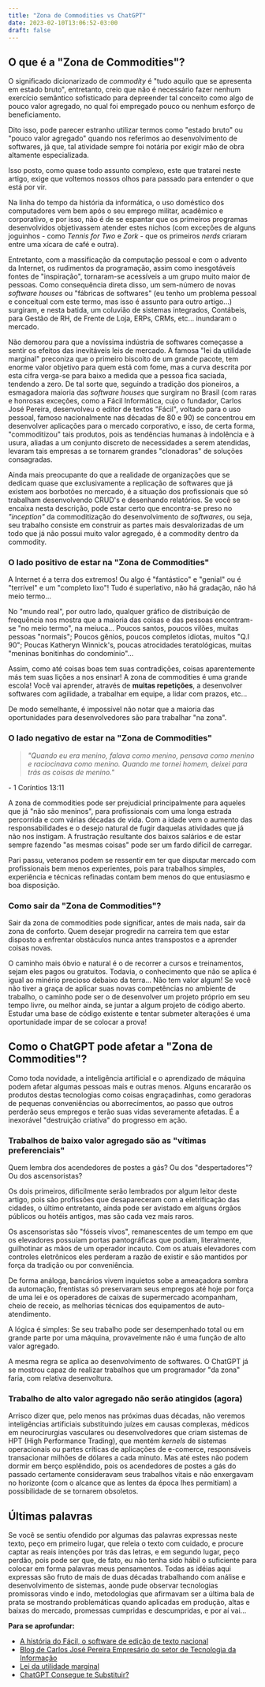 ```yaml
---
title: "Zona de Commodities vs ChatGPT"
date: 2023-02-10T13:06:52-03:00
draft: false
---
```




## O que é a "Zona de Commodities"?

O significado dicionarizado de *commodity* é "tudo aquilo que se apresenta em estado bruto", entretanto, creio que não é necessário fazer nenhum exercício semântico sofisticado para depreender tal conceito como algo de pouco valor agregado, no qual foi empregado pouco ou nenhum esforço de beneficiamento.

Dito isso, pode parecer estranho utilizar termos como "estado bruto" ou "pouco valor agregado" quando nos referimos ao desenvolvimento de softwares, já que, tal atividade sempre foi notária por exigir mão de obra altamente especializada.

Isso posto, como quase todo assunto complexo, este que tratarei neste artigo, exige que voltemos nossos olhos para passado para entender o que está por vir. 

Na linha do tempo da história da informática, o uso doméstico dos computadores vem bem após o seu emprego militar, acadêmico e corporativo, e por isso, não é de se espantar que os primeiros programas desenvolvidos objetivassem atender estes nichos (com exceções de alguns joguinhos - como *Tennis for Two* e *Zork* - que os primeiros *nerds* criaram entre uma xícara de café e outra).

Entretanto, com a massificação da computação pessoal e com o advento da Internet, os rudimentos da programação, assim como inesgotáveis fontes de "inspiração", tornaram-se acessíveis a um grupo muito maior de pessoas. Como consequência direta disso, um sem-número de novas *software houses* ou "fábricas de softwares" (eu tenho um problema pessoal e conceitual com este termo, mas isso é assunto para outro artigo...) surgiram, e nesta batida, um coluvião de sistemas integrados, Contábeis, para Gestão de RH, de Frente de Loja, ERPs, CRMs, etc... inundaram o mercado.

Não demorou para que a novíssima indústria de softwares começasse a sentir os efeitos das inevitáveis leis de mercado.  A famosa "lei da utilidade marginal" preconiza que o primeiro biscoito de um grande pacote, tem enorme valor objetivo para quem está com fome, mas a curva descrita por esta cifra verga-se para baixo a medida que a pessoa fica saciada, tendendo a zero. De tal sorte que, seguindo a tradição dos pioneiros, a esmagadora maioria das *software houses* que surgiram no Brasil (com raras e honrosas exceções, como a Fácil Informática, cujo o fundador, Carlos José Pereira, desenvolveu o editor de textos "Fácil", voltado para o uso pessoal, famoso nacionalmente nas décadas de 80 e 90) se concentrou em desenvolver aplicações para o mercado corporativo, e isso, de certa forma, "commoditizou" tais produtos, pois  as tendências humanas à indolência e à usura, aliadas a um conjunto discreto de necessidades a serem atendidas, levaram tais empresas a se tornarem grandes "clonadoras" de soluções consagradas.

Ainda mais preocupante do que a realidade de organizações que se dedicam quase que exclusivamente a replicação de softwares que já existem aos borbotões no mercado, é a situação dos profissionais que só trabalham desenvolvendo CRUD's e desenhando relatórios. Se você se encaixa nesta descrição, pode estar certo que encontra-se preso no *"inception"* da commoditização do desenvolvimento de *softwares*, ou seja, seu trabalho consiste em construir as partes mais desvalorizadas de um todo que já não possui muito valor agregado, é a commodity dentro da commodity.

### O lado positivo de estar na "Zona de Commodities"

A Internet é a terra dos extremos! Ou algo é "fantástico" e "genial" ou é "terrível" e um "completo lixo"! Tudo é superlativo, não há gradação, não há meio termo...

No "mundo real", por outro lado, qualquer gráfico de distribuição de frequência nos mostra que a maioria das coisas e das pessoas encontram-se "no meio termo", na meiuca... Poucos santos, poucos vilões, muitas pessoas "normais"; Poucos gênios, poucos completos idiotas, muitos "Q.I 90"; Poucas Katheryn Winnick's, poucas atrocidades teratológicas, muitas "meninas bonitinhas do condomínio"...

Assim, como até coisas boas tem suas contradições, coisas aparentemente más tem suas lições a nos ensinar! A zona de commodities é uma grande escola! Você vai aprender, através de **muitas repetições**, a desenvolver softwares com agilidade, a trabalhar em equipe, a lidar com prazos, etc... 

De modo semelhante, é impossível não notar que a maioria das oportunidades para desenvolvedores são para trabalhar "na zona".

### O lado negativo de estar na "Zona de Commodities"

> *"Quando eu era menino, falava como menino, pensava como menino e raciocinava como menino. Quando me tornei homem, deixei para trás as coisas de menino."*

\- 1 Coríntios 13:11

A zona de commodities pode ser prejudicial principalmente para aqueles que já "não são meninos", para profissionais com uma longa estrada percorrida e com várias décadas de vida. Com a idade vem o aumento das responsabilidades e o desejo natural de fugir daquelas atividades que já não nos instigam. A frustração resultante dos baixos salários e de estar sempre fazendo "as mesmas coisas" pode ser um fardo difícil de carregar. 

Pari passu, veteranos podem se ressentir em ter que disputar mercado com profissionais bem menos experientes, pois para trabalhos simples, experiência e técnicas refinadas contam bem menos do que entusiasmo e boa disposição.

### Como sair da "Zona de Commodities"?

Sair da zona de commodities pode significar, antes de mais nada, sair da zona de conforto. Quem desejar progredir na carreira tem que estar disposto a enfrentar obstáculos nunca antes transpostos e a aprender coisas novas.

O caminho mais óbvio e natural é o de recorrer a cursos e treinamentos, sejam eles pagos ou gratuitos. Todavia, o conhecimento que não se aplica é igual ao minério precioso debaixo da terra... Não tem valor algum! Se você não tiver a graça de aplicar suas novas competências no ambiente de trabalho, o caminho pode ser o de desenvolver um projeto próprio em seu tempo livre, ou melhor ainda, se juntar a algum projeto de código aberto. Estudar uma base de código existente e tentar submeter alterações é uma oportunidade impar de se colocar a prova!

## Como o ChatGPT pode afetar a "Zona de Commodities"?

Como toda novidade, a inteligência artificial e o aprendizado de máquina podem afetar algumas pessoas mais e outras menos. Alguns encararão os produtos destas tecnologias como coisas engraçadinhas, como geradoras de pequenas conveniências ou aborrecimentos, ao passo que outros perderão seus empregos e terão suas vidas severamente afetadas. É a inexorável "destruição criativa" do progresso em ação.

### Trabalhos de baixo valor agregado são as "vítimas preferenciais"

Quem lembra dos acendedores de postes a gás? Ou dos "despertadores"? Ou dos ascensoristas?

Os dois primeiros, dificilmente serão lembrados por algum leitor deste artigo, pois são profissões que desapareceram com a eletrificação das cidades, o último entretanto, ainda pode ser avistado em alguns órgãos públicos ou hotéis antigos, mas são cada vez mais raros.

Os ascensoristas são "fósseis vivos", remanescentes de um tempo em que os elevadores possuíam portas pantográficas que podiam, literalmente, guilhotinar as mãos de um operador incauto. Com os atuais elevadores com controles eletrônicos eles perderam a razão de existir e são mantidos por força da tradição ou por conveniência.

De forma análoga, bancários vivem inquietos sobe a ameaçadora sombra da automação, frentistas só preservaram seus empregos até hoje por força de uma lei e os operadores de caixas de supermercado acompanham, cheio de receio, as melhorias técnicas dos equipamentos de auto-atendimento. 

A lógica é simples: Se seu trabalho pode ser desempenhado total ou em grande parte por uma máquina, provavelmente não é uma função de alto valor agregado.

A mesma regra se aplica ao desenvolvimento de softwares. O ChatGPT já se mostrou capaz de realizar trabalhos que um programador "da zona" faria, com relativa desenvoltura.

### Trabalho de alto valor agregado não serão atingidos (agora)

Arrisco dizer que, pelo menos nas próximas duas décadas, não veremos  inteligências artificiais substituindo juízes em causas complexas, médicos em neurocirurgias vasculares ou desenvolvedores que criam sistemas de HPT (High Performance Trading), que mentém *kernels* de sistemas operacionais ou partes críticas de aplicações de e-comerce, responsáveis transacionar milhões de dólares a cada minuto. Mas até estes não podem dormir em berço esplêndido, pois os acendedores de postes a gás do passado certamente consideravam seus trabalhos vitais e não enxergavam no horizonte (com o alcance que as lentes da época lhes permitiam) a possibilidade de se tornarem obsoletos.

## Últimas palavras

Se você se sentiu ofendido por algumas das palavras expressas neste texto, peço em primeiro lugar, que releia o texto com cuidado, e procure captar as reais intenções por trás das letras, e em segundo lugar, peço perdão, pois pode ser que, de fato, eu não tenha sido hábil o suficiente para colocar em forma palavras meus pensamentos. Todas as idéias aqui expressas são fruto de mais de duas décadas trabalhando com análise e desenvolvimento de sistemas, aonde pude observar tecnologias promissoras vindo e indo, metodologias que afirmavam ser a última bala de prata se mostrando problemáticas quando aplicadas em produção, altas e baixas do mercado, promessas cumpridas e descumpridas, e por aí vai...



**Para se aprofundar:**

- [A história do Fácil, o software de edição de texto nacional](https://jornalggn.com.br/economia/a-historia-do-facil-o-software-de-edicao-de-texto-nacional/)
- [Blog de Carlos José Pereira Empresário do setor de Tecnologia da Informação](https://www.oanalistadeblumenau.com.br/sobre)
- [Lei da utilidade marginal](https://pt.wikipedia.org/wiki/Lei_da_utilidade_marginal)
- [ChatGPT Consegue te Substituir?](https://youtu.be/Yl-hlwhj2B0)
